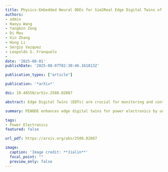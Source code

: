 ```yaml
---
title: Physics-Embedded Neural ODEs for Sim2Real Edge Digital Twins of Hybrid Power Electronics Systems
authors:
- admin
- Haoyu Wang
- Yangbin Zeng
- Di Mou
- Xin Zhang
- Hong Li
- Sergio Vazquez
- Leopoldo G. Franquelo
- 
date: '2025-08-01'
publishDate: '2025-08-07T02:30:46.161813Z'

publication_types: ["article"]

publication: '*arXiv*'

doi: 10.48550/arXiv.2508.02887

abstract: Edge Digital Twins (EDTs) are crucial for monitoring and control of Power Electronics Systems (PES). However, existing modeling approaches struggle to consistently capture continuously evolving hybrid dynamics that are inherent in PES, degrading Sim-to-Real generalization on resource-constrained edge devices. To address these challenges, this paper proposes a Physics-Embedded Neural ODEs (PENODE) that (i) embeds the hybrid operating mechanism as an event automaton to explicitly govern discrete switching and (ii) injects known governing ODE components directly into the neural parameterization of unmodeled dynamics. This unified design yields a differentiable end-to-end trainable architecture that preserves physical interpretability while reducing redundancy, and it supports a cloud-to-edge toolchain for efficient FPGA deployment. Experimental results demonstrate that PENODE achieves significantly higher accuracy in benchmarks in white-box, gray-box, and black-box scenarios, with a 75% reduction in neuron count, validating that the proposed PENODE maintains physical interpretability, efficient edge deployment, and real-time control enhancement.

summary: PENODE enhances edge digital twins for power electronics by unifying event-based switching and physics-informed neural modeling, enabling efficient and interpretable real-time control on FPGA.

tags:
- Power Electronics
featured: false

url_pdf: https://arxiv.org/abs/2508.02887

image:
  caption: 'Image credit: **Jialin**'
  focal_point: ""
  preview_only: false
---
```

